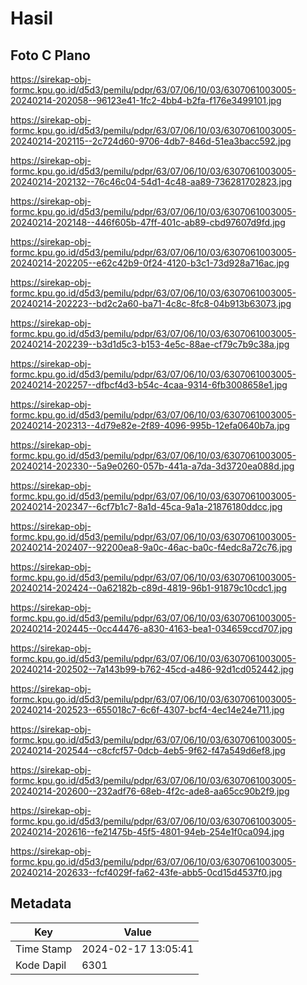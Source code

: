 # Hasil

## Foto C Plano

https://sirekap-obj-formc.kpu.go.id/d5d3/pemilu/pdpr/63/07/06/10/03/6307061003005-20240214-202058--96123e41-1fc2-4bb4-b2fa-f176e3499101.jpg

https://sirekap-obj-formc.kpu.go.id/d5d3/pemilu/pdpr/63/07/06/10/03/6307061003005-20240214-202115--2c724d60-9706-4db7-846d-51ea3bacc592.jpg

https://sirekap-obj-formc.kpu.go.id/d5d3/pemilu/pdpr/63/07/06/10/03/6307061003005-20240214-202132--76c46c04-54d1-4c48-aa89-736281702823.jpg

https://sirekap-obj-formc.kpu.go.id/d5d3/pemilu/pdpr/63/07/06/10/03/6307061003005-20240214-202148--446f605b-47ff-401c-ab89-cbd97607d9fd.jpg

https://sirekap-obj-formc.kpu.go.id/d5d3/pemilu/pdpr/63/07/06/10/03/6307061003005-20240214-202205--e62c42b9-0f24-4120-b3c1-73d928a716ac.jpg

https://sirekap-obj-formc.kpu.go.id/d5d3/pemilu/pdpr/63/07/06/10/03/6307061003005-20240214-202223--bd2c2a60-ba71-4c8c-8fc8-04b913b63073.jpg

https://sirekap-obj-formc.kpu.go.id/d5d3/pemilu/pdpr/63/07/06/10/03/6307061003005-20240214-202239--b3d1d5c3-b153-4e5c-88ae-cf79c7b9c38a.jpg

https://sirekap-obj-formc.kpu.go.id/d5d3/pemilu/pdpr/63/07/06/10/03/6307061003005-20240214-202257--dfbcf4d3-b54c-4caa-9314-6fb3008658e1.jpg

https://sirekap-obj-formc.kpu.go.id/d5d3/pemilu/pdpr/63/07/06/10/03/6307061003005-20240214-202313--4d79e82e-2f89-4096-995b-12efa0640b7a.jpg

https://sirekap-obj-formc.kpu.go.id/d5d3/pemilu/pdpr/63/07/06/10/03/6307061003005-20240214-202330--5a9e0260-057b-441a-a7da-3d3720ea088d.jpg

https://sirekap-obj-formc.kpu.go.id/d5d3/pemilu/pdpr/63/07/06/10/03/6307061003005-20240214-202347--6cf7b1c7-8a1d-45ca-9a1a-21876180ddcc.jpg

https://sirekap-obj-formc.kpu.go.id/d5d3/pemilu/pdpr/63/07/06/10/03/6307061003005-20240214-202407--92200ea8-9a0c-46ac-ba0c-f4edc8a72c76.jpg

https://sirekap-obj-formc.kpu.go.id/d5d3/pemilu/pdpr/63/07/06/10/03/6307061003005-20240214-202424--0a62182b-c89d-4819-96b1-91879c10cdc1.jpg

https://sirekap-obj-formc.kpu.go.id/d5d3/pemilu/pdpr/63/07/06/10/03/6307061003005-20240214-202445--0cc44476-a830-4163-bea1-034659ccd707.jpg

https://sirekap-obj-formc.kpu.go.id/d5d3/pemilu/pdpr/63/07/06/10/03/6307061003005-20240214-202502--7a143b99-b762-45cd-a486-92d1cd052442.jpg

https://sirekap-obj-formc.kpu.go.id/d5d3/pemilu/pdpr/63/07/06/10/03/6307061003005-20240214-202523--655018c7-6c6f-4307-bcf4-4ec14e24e711.jpg

https://sirekap-obj-formc.kpu.go.id/d5d3/pemilu/pdpr/63/07/06/10/03/6307061003005-20240214-202544--c8cfcf57-0dcb-4eb5-9f62-f47a549d6ef8.jpg

https://sirekap-obj-formc.kpu.go.id/d5d3/pemilu/pdpr/63/07/06/10/03/6307061003005-20240214-202600--232adf76-68eb-4f2c-ade8-aa65cc90b2f9.jpg

https://sirekap-obj-formc.kpu.go.id/d5d3/pemilu/pdpr/63/07/06/10/03/6307061003005-20240214-202616--fe21475b-45f5-4801-94eb-254e1f0ca094.jpg

https://sirekap-obj-formc.kpu.go.id/d5d3/pemilu/pdpr/63/07/06/10/03/6307061003005-20240214-202633--fcf4029f-fa62-43fe-abb5-0cd15d4537f0.jpg


## Metadata

| Key        | Value               |
| ---------- | ------------------- |
| Time Stamp | 2024-02-17 13:05:41 |
| Kode Dapil | 6301                |



